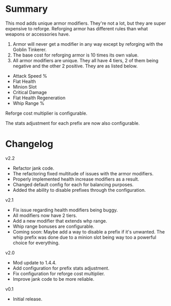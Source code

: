 ﻿# Summary

This mod adds unique armor modifiers. They're not a lot, but they are super expensive to reforge. Reforging armor has different rules than what weapons or accessories have.

1. Armor will never get a modifier in any way except by reforging with the Goblin Tinkerer.
2. The base cost for reforging armor is 10 times its own value.
3. All armor modifiers are unique. They all have 4 tiers, 2 of them being negative and the other 2 positive. They are as listed below.

- Attack Speed %
- Flat Health
- Minion Slot
- Critical Damage
- Flat Health Regeneration
- Whip Range %

Reforge cost multiplier is configurable.

The stats adjustment for each prefix are now also configurable.

# Changelog

v2.2
- Refactor jank code.
- The refactoring fixed multitude of issues with the armor modifiers.
- Properly implemented health increase modifiers as a result.
- Changed default config for each for balancing purposes.
- Added the ability to disable prefixes through the configuration.

v2.1
- Fix issue regarding health modifiers being buggy.
- All modifiers now have 2 tiers.
- Add a new modifier that extends whp range.
- Whip range bonuses are configurable.
- Coming soon: Maybe add a way to disable a prefix if it's unwanted. The whip prefix was done due to a minion slot being way too a powerful choice for everything.

v2.0
- Mod update to 1.4.4.
- Add configuration for prefix stats adjustment.
- Fix configuration for reforge cost multiplier.
- Improve jank code to be more reliable.

v0.1
- Initial release.